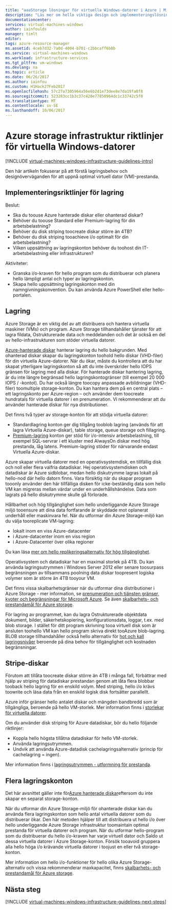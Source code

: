 ```yaml
---
title: "aaaStorage lösningar för virtuella Windows-datorer i Azure | Microsoft Docs"
description: "Läs mer om hello viktiga design och implementeringslösning riktlinjer för att distribuera lösningar för lagring i Azure infrastrukturtjänster."
documentationcenter: 
services: virtual-machines-windows
author: iainfoulds
manager: timlt
editor: 
tags: azure-resource-manager
ms.assetid: 4ceb7d32-7a0d-4004-b701-c2bbcaff6b0b
ms.service: virtual-machines-windows
ms.workload: infrastructure-services
ms.tgt_pltfrm: vm-windows
ms.devlang: na
ms.topic: article
ms.date: 06/26/2017
ms.author: iainfou
ms.custom: H1Hack27Feb2017
ms.openlocfilehash: 57c27a7305964a56e6b2d1e73dee8e7da19fa8f8
ms.sourcegitcommit: 523283cc1b3c37c428e77850964dc1c33742c5f0
ms.translationtype: MT
ms.contentlocale: sv-SE
ms.lasthandoff: 10/06/2017
---
```

# <a name="azure-storage-infrastructure-guidelines-for-windows-vms"></a>Azure storage infrastruktur riktlinjer för virtuella Windows-datorer

[!INCLUDE [virtual-machines-windows-infrastructure-guidelines-intro](../../../includes/virtual-machines-windows-infrastructure-guidelines-intro.md)]

Den här artikeln fokuserar på att förstå lagringsbehov och designöverväganden för att uppnå optimal virtuell dator (VM)-prestanda.

## <a name="implementation-guidelines-for-storage"></a>Implementeringsriktlinjer för lagring
Beslut:

* Ska du toouse Azure hanterade diskar eller ohanterad diskar?
* Behöver du toouse Standard eller Premium-lagring för din arbetsbelastning?
* Behöver du disk striping toocreate diskar större än 4TB?
* Behöver du disk striping tooachieve i/o optimalt för din arbetsbelastning?
* Vilken uppsättning av lagringskonton behöver du toohost din IT-arbetsbelastning eller infrastrukturen?

Aktiviteter:

* Granska i/o-kraven för hello program som du distribuerar och planera hello lämpligt antal och typer av lagringskonton.
* Skapa hello uppsättning lagringskonton med din namngivningskonvention. Du kan använda Azure PowerShell eller hello-portalen.

## <a name="storage"></a>Lagring
Azure Storage är en viktig del av att distribuera och hantera virtuella maskiner (VMs) och program. Azure Storage tillhandahåller tjänster för att lagra fildata, Ostrukturerade data och meddelanden och det är också en del av hello-infrastrukturen som stöder virtuella datorer.

[Azure-hanterade diskar](../../storage/storage-managed-disks-overview.md) hanterar lagring du hello bakgrunden. Med ohanterad diskar skapar du lagringskonton toohold hello diskar (VHD-filer) för din virtuella Azure-datorer. När du ökar, måste du kontrollera att du har skapat ytterligare lagringskonton så att du inte överskrider hello IOPS gränsen för lagring med alla diskar. För hanterade diskar hantering lagring, är du inte längre begränsad hello lagringskontogränser (till exempel 20 000 IOPS / -kontot). Du har också längre toocopy anpassade avbildningar (VHD-filer) toomultiple storage-konton. Du kan hantera dem på en central plats – ett lagringskonto per Azure-region – och använder dem toocreate hundratals för virtuella datorer i en prenumeration. Vi rekommenderar att du använder hanterade diskar för nya distributioner.

Det finns två typer av storage-konton för att stödja virtuella datorer:

* Standardlagring konton ger dig tillgång tooblob lagring (används för att lagra Virtuella Azure-diskar), table storage, queue storage och fillagring.
* [Premium-lagring](../../storage/storage-premium-storage.md) konton ger stöd för i/o-intensiv arbetsbelastning, till exempel SQL-servrar i ett kluster med AlwaysOn diskar med hög prestanda, låg latens. Premium-lagring stöder för närvarande endast Virtuella Azure-diskar.

Azure skapar virtuella datorer med en operativsystemdisk, en tillfällig disk och noll eller flera valfria datadiskar. Hej operativsystemdisken och datadiskar är Azure sidblobar, medan hello diskutrymme lagras lokalt på hello-nod där hello datorn finns. Vara försiktig när du skapar program tooonly använder den här tillfälliga disken för icke-beständig data som hello VM kan migreras mellan värdar under en underhållshändelse. Data som lagrats på hello diskutrymme skulle gå förlorade.

Hållbarhet och hög tillgänglighet som hello underliggande Azure Storage miljö tooensure att dina data fortfarande är skyddade mot oplanerat underhåll eller maskinvara fel. När du utformar din Azure Storage-miljö kan du välja tooreplicate VM-lagring:

* lokalt inom en viss Azure-datacenter
* i Azure-datacenter inom en viss region
* i Azure-Datacenter över olika regioner

Du kan läsa [mer om hello replikeringsalternativ för hög tillgänglighet](../../storage/storage-introduction.md#replication-for-durability-and-high-availability).

Operativsystem och datadiskar har en maximal storlek på 4TB. Du kan använda lagringsutrymmen i Windows Server 2012 eller senare toosurpass begränsningen av tillsammans poolning data diskar toopresent logiska volymer som är större än 4TB tooyour VM.

Det finns vissa skalbarhetsgränser när du utformar dina distributioner i Azure Storage - mer information, se [prenumeration och tjänsten gränser, kvoter och begränsningar för Microsoft Azure](../../azure-subscription-service-limits.md#storage-limits). Se även [skalbarhets- och prestandamål för Azure storage](../../storage/storage-scalability-targets.md).

För lagring av programmet, kan du lagra Ostrukturerade objektdata dokument, bilder, säkerhetskopiering, konfigurationsdata, loggar, t.ex. med blob storage. I stället för ditt program skrivning tooa virtuell disk som är ansluten toohello VM kan hello program skriva direkt tooAzure blob-lagring. BLOB storage tillhandahåller också hello alternativ för [hot och kall lagringsnivåer](../../storage/storage-blob-storage-tiers.md) beroende på dina behov för tillgänglighet och kostnaden begränsningar.

## <a name="striped-disks"></a>Stripe-diskar
Förutom att tillåta toocreate diskar större än 4TB i många fall, förbättrar med hjälp av striping för datadiskar prestandan genom att låta flera blobbar tooback hello lagring för en enskild volym. Med striping, hello i/o krävs toowrite och läsa data från en enskild logisk disk fortsätter parallellt.

Azure inför gränser hello antalet diskar och mängden bandbredd som är tillgängliga, beroende på hello VM-storlek. Mer information finns i [storlekar för virtuella datorer](sizes.md).

Om du använder disk striping för Azure datadiskar, bör du hello följande riktlinjer:

* Koppla hello högsta tillåtna datadiskar för hello VM-storlek.
* Använda lagringsutrymmen.
* Undvik att använda Azure-datadisk cachelagringsalternativ (princip för cachelagring = ingen).

Mer information finns i [lagringsutrymmen - utformning för prestanda](http://social.technet.microsoft.com/wiki/contents/articles/15200.storage-spaces-designing-for-performance.aspx).

## <a name="multiple-storage-accounts"></a>Flera lagringskonton
Det här avsnittet gäller inte för[Azure hanterade diskar](../../storage/storage-managed-disks-overview.md?toc=%2fazure%2fvirtual-machines%2flinux%2ftoc.json)eftersom du inte skapar en separat storage-konton. 

När du utformar din Azure Storage-miljö för ohanterade diskar kan du använda flera lagringskonton som hello antal virtuella datorer som du distribuerar ökar. Den här metoden hjälper till att distribuera ut hello i/o över hello underliggande Azure Storage infrastruktur toomaintain optimal prestanda för virtuella datorer och program. När du utformar hello-program som du distribuerar du hello i/o-kraven har varje virtuell dator och Saldo ut dessa virtuella datorer i Azure Storage-konton. Försök tooavoid gruppera alla hello höga i/o krävande virtuella datorer i toojust en eller två storage-konton.

Mer information om hello i/o-funktioner för hello olika Azure Storage-alternativ och vissa rekommenderar maxkapacitet, finns [skalbarhets- och prestandamål för Azure storage](../../storage/storage-scalability-targets.md).

## <a name="next-steps"></a>Nästa steg
[!INCLUDE [virtual-machines-windows-infrastructure-guidelines-next-steps](../../../includes/virtual-machines-windows-infrastructure-guidelines-next-steps.md)]

